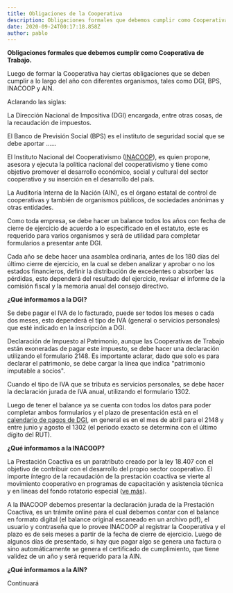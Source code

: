 ```yaml
---
title: Obligaciones de la Cooperativa
description: Obligaciones formales que debemos cumplir como Cooperativa de Trabajo
date: 2020-09-24T00:17:18.858Z
author: pablo
---
```

**Obligaciones formales que debemos cumplir como Cooperativa de Trabajo.**

Luego de formar la Cooperativa hay ciertas obligaciones que se deben cumplir a lo largo del año con diferentes organismos, tales como DGI, BPS, INACOOP y AIN.

Aclarando las siglas:

La Dirección Nacional de Impositiva (DGI) encargada, entre otras cosas, de la recaudación de impuestos.

El Banco de Previsión Social (BPS) es el instituto de seguridad social que se debe aportar …...

El Instituto Nacional del Cooperativismo ([INACOOP](https://www.inacoop.org.uy/quienes-somos)), es quien propone, asesora y ejecuta la política nacional del cooperativismo y tiene como objetivo promover el desarrollo económico, social y cultural del sector cooperativo y su inserción en el desarrollo del país.

La Auditoría Interna de la Nación (AIN), es el órgano estatal de control de cooperativas y también de organismos públicos, de sociedades anónimas y otras entidades.

Como toda empresa, se debe hacer un balance todos los años con fecha de cierre de ejercicio de acuerdo a lo especificado en el estatuto, este es requerido para varios organismos y será de utilidad para completar formularios a presentar ante DGI.

Cada año se debe hacer una asamblea ordinaria, antes de los 180 días del último cierre de ejercicio, en la cual se deben analizar y aprobar o no los estados financieros, definir la distribución de excedentes o absorber las pérdidas, esto dependerá del resultado del ejercicio, revisar el informe de la comisión fiscal y la memoria anual del consejo directivo.

**¿Qué informamos a la DGI?**

Se debe pagar el IVA de lo facturado, puede ser todos los meses o cada dos meses, esto dependerá el tipo de IVA (general o servicios personales) que esté indicado en la inscripción a DGI.

Declaración de Impuesto al Patrimonio, aunque las Cooperativas de Trabajo están exoneradas de pagar este impuesto, se debe hacer una declaración utilizando el formulario 2148. Es importante aclarar, dado que solo es para declarar el patrimonio, se debe cargar la línea que indica "patrimonio imputable a socios".

Cuando el tipo de IVA que se tributa es servicios personales, se debe hacer la declaración jurada de IVA anual, utilizando el formulario 1302.

Luego de tener el balance ya se cuenta con todos los datos para poder completar ambos formularios y el plazo de presentación está en el [calendario de pagos de DGI](https://www.dgi.gub.uy/wdgi/page?2,principal,dgi--herramientas--informacion-de-uso-frecuente--vencimientos--2020,O,es,0,), en general es en el mes de abril para el 2148 y entre junio y agosto el 1302 (el periodo exacto se determina con el último dígito del RUT).

**¿Qué informamos a la INACOOP?**

La Prestación Coactiva es un paratributo creado por la ley 18.407 con el objetivo de contribuir con el desarrollo del propio sector cooperativo. El importe íntegro de la recaudación de la prestación coactiva se vierte al movimiento cooperativo en programas de capacitación y asistencia técnica y en líneas del fondo rotatorio especial ([ve más](https://www.inacoop.org.uy/copia-de-prestacion)).

A la INACOOP debemos presentar la declaración jurada de la Prestación Coactiva, es un trámite online para el cual debemos contar con el balance en formato digital (el balance original escaneado en un archivo pdf), el usuario y contraseña que lo provee INACOOP al registrar la Cooperativa y el plazo es de seis meses a partir de la fecha de cierre de ejercicio. Luego de algunos días de presentado, si hay que pagar algo se genera una factura o sino automáticamente se genera el certificado de cumplimiento, que tiene validez de un año y será requerido para la AIN.


**¿Qué informamos a la AIN?**




Continuará